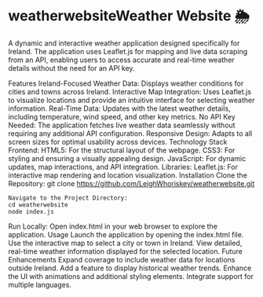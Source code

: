 # weatherwebsiteWeather Website 🌦️
A dynamic and interactive weather application designed specifically for Ireland. The application uses Leaflet.js for mapping and live data scraping from an API, enabling users to access accurate and real-time weather details without the need for an API key.

Features
Ireland-Focused Weather Data: Displays weather conditions for cities and towns across Ireland.
Interactive Map Integration: Uses Leaflet.js to visualize locations and provide an intuitive interface for selecting weather information.
Real-Time Data: Updates with the latest weather details, including temperature, wind speed, and other key metrics.
No API Key Needed: The application fetches live weather data seamlessly without requiring any additional API configuration.
Responsive Design: Adapts to all screen sizes for optimal usability across devices.
Technology Stack
Frontend:
HTML5: For the structural layout of the webpage.
CSS3: For styling and ensuring a visually appealing design.
JavaScript: For dynamic updates, map interactions, and API integration.
Libraries:
Leaflet.js: For interactive map rendering and location visualization.
Installation
Clone the Repository:
git clone https://github.com/LeighWhoriskey/weatherwebsite.git

```
Navigate to the Project Directory:
cd weatherwebsite
node index.js

```

Run Locally: Open index.html in your web browser to explore the application.
Usage
Launch the application by opening the index.html file.
Use the interactive map to select a city or town in Ireland.
View detailed, real-time weather information displayed for the selected location.
Future Enhancements
Expand coverage to include weather data for locations outside Ireland.
Add a feature to display historical weather trends.
Enhance the UI with animations and additional styling elements.
Integrate support for multiple languages.
